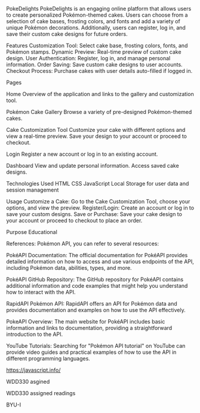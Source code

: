 PokeDelights
PokeDelights is an engaging online platform that allows users to create personalized Pokémon-themed cakes. Users can choose from a selection of cake bases, frosting colors, and fonts and add a variety of unique Pokémon decorations. Additionally, users can register, log in, and save their custom cake designs for future orders.

Features
Customization Tool: Select cake base, frosting colors, fonts, and Pokémon stamps.
Dynamic Preview: Real-time preview of custom cake design.
User Authentication: Register, log in, and manage personal information.
Order Saving: Save custom cake designs to user accounts.
Checkout Process: Purchase cakes with user details auto-filled if logged in.

Pages

Home
Overview of the application and links to the gallery and customization tool.

Pokémon Cake Gallery
Browse a variety of pre-designed Pokémon-themed cakes.

Cake Customization Tool
Customize your cake with different options and view a real-time preview.
Save your design to your account or proceed to checkout.

Login
Register a new account or log in to an existing account.

Dashboard
View and update personal information.
Access saved cake designs.

Technologies Used
HTML
CSS
JavaScript
Local Storage for user data and session management

Usage
Customize a Cake: Go to the Cake Customization Tool, choose your options, and view the preview.
Register/Login: Create an account or log in to save your custom designs.
Save or Purchase: Save your cake design to your account or proceed to checkout to place an order.

Purpose
Educational 

References:
Pokémon API, you can refer to several resources:

PokéAPI Documentation: The official documentation for PokéAPI provides detailed information on how to access and use various endpoints of the API, including Pokémon data, abilities, types, and more.

PokéAPI GitHub Repository: The GitHub repository for PokéAPI contains additional information and code examples that might help you understand how to interact with the API.

RapidAPI Pokémon API: RapidAPI offers an API for Pokémon data and provides documentation and examples on how to use the API effectively.

PokeAPI Overview: The main website for PokéAPI includes basic information and links to documentation, providing a straightforward introduction to the API.

YouTube Tutorials: Searching for "Pokémon API tutorial" on YouTube can provide video guides and practical examples of how to use the API in different programming languages.

https://javascript.info/

WDD330 asgined 

WDD330 assigned readings 

BYU-I

